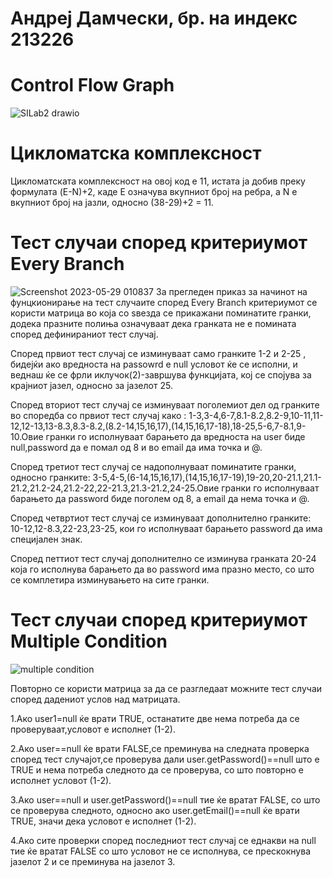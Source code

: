 # Андреј Дамчески, бр. на индекс 213226
 # Control Flow Graph 
![SILab2 drawio](https://github.com/damceskiandrej/SI_2023_lab2_213226/assets/127520269/525af868-e7f4-4efe-a9b7-e089f0e9bb29)
 # Цикломатска комплексност 
 Цикломатската комплексност на овој код е 11, истата ја добив преку формулата (E-N)+2, каде E означува вкупниот број на ребра, а N е вкупниот број на јазли, односно
 (38-29)+2 = 11.
 # Тест случаи според критериумот Every Branch 
 ![Screenshot 2023-05-29 010837](https://github.com/damceskiandrej/SI_2023_lab2_213226/assets/127520269/cd5ad8e8-3889-4206-b68a-70b0897a28cf)
За прегледен приказ за начинот на фунцкионирање на тест случаите според Every Branch критериумот се користи матрица во која со ѕвезда се прикажани поминатите гранки, додека празните полиња означуваат дека гранката не е помината според дефинираниот тест случај. 

Според првиот тест случај се изминуваат само гранките 1-2 и 2-25 , бидејќи ако вредноста на passowrd е null условот ќе се исполни, и веднаш ќе се фрли иклучок(2)-завршува функцијата, кој се спојува за крајниот јазел, односно за јазелот 25.

Според вториот тест случај се изминуваат поголемиот дел од гранките во споредба со првиот тест случај како : 1-3,3-4,6-7,8.1-8.2,8.2-9,10-11,11-12,12-13,13-8.3,8.3-8.2,(8.2-14,15,16,17),(14,15,16,17-18),18-25,5-6,7-8.1,9-10.Овие гранки го исполнуваат барањето да вредноста на user биде null,password да е помал од 8 и во email да има точка и @.

Според третиот тест случај се надополнуваат поминатите гранки, односно гранките: 3-5,4-5,(6-14,15,16,17),(14,15,16,17-19),19-20,20-21.1,21.1-21.2,21.2-24,21.2-22,22-21.3,21.3-21.2,24-25.Овие гранки го исполнуваат барањето да password биде поголем од 8, а email да нема точка и @. 

Според четвртиот тест случај се изминуваат дополнително гранките: 10-12,12-8.3,22-23,23-25, кои го исполнуваат барањето password да има специјален знак.

Според петтиот тест случај дополнително се изминува гранката 20-24 која го исполнува барањето да во password има празно место, со што се комплетира изминувањето на сите гранки. 
 # Тест случаи според критериумот Multiple Condition 
 ![multiple condition](https://github.com/damceskiandrej/SI_2023_lab2_213226/assets/127520269/96b17391-9fe4-44c6-bbb3-3bc7ff35b4c2) 
 
Повторно се користи матрица за да се разгледаат можните тест случаи според дадениот услов над матрицата.

1.Ако user1=null ќе врати TRUE, останатите две нема потреба да се проверуваат,условот е исполнет (1-2). 

2.Ако user==null ќе врати FALSE,се преминува на следната проверка според тест случајот,се проверува дали user.getPassword()==null што е TRUE и нема потреба следното да се проверува, со што повторно е исполнет условот (1-2). 

3.Ако user==null и user.getPassword()==null тие ќе вратат FALSE, со што се проверува следното, односно ако user.getEmail()==null ќе врати TRUE, значи дека условот е исполнет (1-2).

4.Ако сите проверки според последниот тест случај се еднакви на null тие ќе вратат FALSE со што условот не се исполнува, се прескокнува јазелот 2 и се преминува на јазелот 3.
